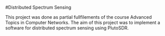#Distributed Spectrum Sensing

This project was done as partial fullfilements of the course Advanced Topics in Computer Networks.
The aim of this project was to implement a software for distributed spectrum sensing using PlutoSDR.
